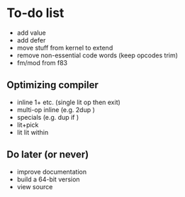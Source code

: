 # To-do list

* add value
* add defer
* move stuff from kernel to extend
* remove non-essential code words (keep opcodes trim)
* fm/mod from f83

## Optimizing compiler

* inline 1+ etc. (single lit op then exit)
* multi-op inline (e.g. 2dup )
* specials (e.g. dup if )
* lit+pick
* lit lit within

## Do later (or never)

* improve documentation
* build a 64-bit version
* view source
